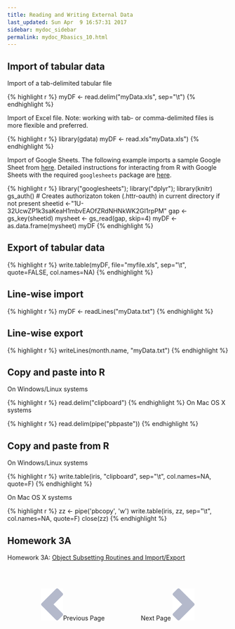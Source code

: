 ```yaml
---
title: Reading and Writing External Data
last_updated: Sun Apr  9 16:57:31 2017
sidebar: mydoc_sidebar
permalink: mydoc_Rbasics_10.html
---
```

## Import of tabular data

Import of a tab-delimited tabular file

{% highlight r %}
myDF <- read.delim("myData.xls", sep="\t")
{% endhighlight %}

Import of Excel file. Note: working with tab- or comma-delimited files is more flexible and preferred.

{% highlight r %}
library(gdata)
myDF <- read.xls"myData.xls")
{% endhighlight %}

Import of Google Sheets. The following example imports a sample Google Sheet from [here](https://docs.google.com/spreadsheets/d/1U-32UcwZP1k3saKeaH1mbvEAOfZRdNHNkWK2GI1rpPM/edit#gid=472150521).
Detailed instructions for interacting from R with Google Sheets with the required `googlesheets` package are [here](https://github.com/jennybc/googlesheets).


{% highlight r %}
library("googlesheets"); library("dplyr"); library(knitr)
gs_auth() # Creates authorizaton token (.httr-oauth) in current directory if not present
sheetid <-"1U-32UcwZP1k3saKeaH1mbvEAOfZRdNHNkWK2GI1rpPM"
gap <- gs_key(sheetid)
mysheet <- gs_read(gap, skip=4)
myDF <- as.data.frame(mysheet)
myDF
{% endhighlight %}

## Export of tabular data

{% highlight r %}
write.table(myDF, file="myfile.xls", sep="\t", quote=FALSE, col.names=NA)
{% endhighlight %}

## Line-wise import

{% highlight r %}
myDF <- readLines("myData.txt")
{% endhighlight %}

## Line-wise export

{% highlight r %}
writeLines(month.name, "myData.txt")
{% endhighlight %}

## Copy and paste into R

On Windows/Linux systems

{% highlight r %}
read.delim("clipboard") 
{% endhighlight %}
On Mac OS X systems

{% highlight r %}
read.delim(pipe("pbpaste")) 
{% endhighlight %}

## Copy and paste from R 

On Windows/Linux systems

{% highlight r %}
write.table(iris, "clipboard", sep="\t", col.names=NA, quote=F) 
{% endhighlight %}

On Mac OS X systems

{% highlight r %}
zz <- pipe('pbcopy', 'w')
write.table(iris, zz, sep="\t", col.names=NA, quote=F)
close(zz) 
{% endhighlight %}

## Homework 3A 

Homework 3A: [Object Subsetting Routines and Import/Export](http://girke.bioinformatics.ucr.edu/GEN242/mydoc_homework_03.html)

<br><br><center><a href="mydoc_Rbasics_09.html"><img src="images/left_arrow.png" alt="Previous page."></a>Previous Page &nbsp; &nbsp; &nbsp; &nbsp; &nbsp; &nbsp; &nbsp; &nbsp; &nbsp; &nbsp; Next Page
<a href="mydoc_Rbasics_11.html"><img src="images/right_arrow.png" alt="Next page."></a></center>
